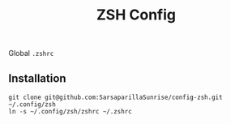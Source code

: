 <h1 align="center">ZSH Config</h1>
<br>

Global `.zshrc`

Installation
------------

    git clone git@github.com:SarsaparillaSunrise/config-zsh.git ~/.config/zsh
    ln -s ~/.config/zsh/zshrc ~/.zshrc
